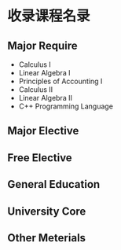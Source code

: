 # 收录课程名录
## Major Require
- Calculus I
- Linear Algebra I
- Principles of Accounting I
- Calculus II
- Linear Algebra II
- C++ Programming Language
## Major Elective
## Free Elective
## General Education
## University Core
## Other Meterials
